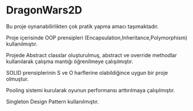 # DragonWars2D

Bu proje oynanabilirlikten çok pratik yapma amacı taşımaktadır.


Proje içerisinde OOP prensipleri (Encapsulation,Inheritance,Polymorphism) kullanılmıştır.


Projede Abstract classlar oluşturulmuş, abstract ve override methodlar kullanılarak çalışma mantığı öğrenilmeye çalışılmıştır.


SOLID prensiplerinin S ve O harflerine olabildiğince uygun bir proje olmuştur.


Pooling sistemi kurularak oyunun performansı arttırılmaya çalışılmıştır.


Singleton Design Pattern kullanılmıştır.
